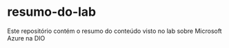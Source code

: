 # resumo-do-lab
Este repositório contém o resumo do conteúdo visto no lab sobre Microsoft Azure na DIO
